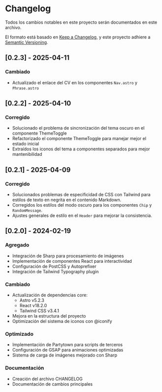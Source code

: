 # Changelog

Todos los cambios notables en este proyecto serán documentados en este archivo.

El formato está basado en [Keep a Changelog](https://keepachangelog.com/es/1.0.0/),
y este proyecto adhiere a [Semantic Versioning](https://semver.org/spec/v2.0.0.html).

## [0.2.3] - 2025-04-11

### Cambiado
- Actualizado el enlace del CV en los componentes `Nav.astro` y `Phrase.astro`

## [0.2.2] - 2025-04-10

### Corregido

- Solucionado el problema de sincronización del tema oscuro en el componente ThemeToggle
- Refactorizado el componente ThemeToggle para manejar mejor el estado inicial
- Extraídos los iconos del tema a componentes separados para mejor mantenibilidad

## [0.2.1] - 2025-04-09

### Corregido

- Solucionados problemas de especificidad de CSS con Tailwind para estilos de texto en negrita en el contenido Markdown.
- Corregidos los estilos del modo oscuro para los componentes `Chip` y `RandomMessage`.
- Ajustes generales de estilo en el `Header` para mejorar la consistencia.

## [0.2.0] - 2024-02-19

### Agregado

- Integración de Sharp para procesamiento de imágenes
- Implementación de componentes React para interactividad
- Configuración de PostCSS y Autoprefixer
- Integración de Tailwind Typography plugin

### Cambiado

- Actualización de dependencias core:
  - Astro v5.2.3
  - React v18.2.0
  - Tailwind CSS v3.4.1
- Mejora en la estructura del proyecto
- Optimización del sistema de iconos con @iconify

### Optimizado

- Implementación de Partytown para scripts de terceros
- Configuración de GSAP para animaciones optimizadas
- Sistema de carga de imágenes mejorado con Sharp

### Documentación

- Creación del archivo CHANGELOG
- Documentación de cambios principales
